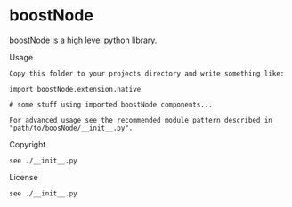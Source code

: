 boostNode
=========

boostNode is a high level python library.

Usage

    Copy this folder to your projects directory and write something like:

    import boostNode.extension.native

    # some stuff using imported boostNode components...
    
    For advanced usage see the recommended module pattern described in
    "path/to/boosNode/__init__.py".

Copyright

    see ./__init__.py

License

    see ./__init__.py
